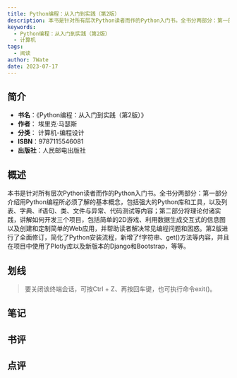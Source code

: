 ```yaml
---
title: Python编程：从入门到实践（第2版）
description: 本书是针对所有层次Python读者而作的Python入门书。全书分两部分：第一部分介绍用Python编程所必须了解的基本概念，包括强大的Python库和工具，以及列表、字典、if语句、类、文件与异常、代码测试等内容；第二部分将理论付诸实践，讲解如何开发三个
keywords:
  - Python编程：从入门到实践（第2版）
  - 计算机
tags:
  - 阅读
author: 7Wate
date: 2023-07-17
---
```


## 简介

- **书名**：《Python编程：从入门到实践（第2版）》
- **作者**： 埃里克·马瑟斯
- **分类**： 计算机-编程设计
- **ISBN**：9787115546081
- **出版社**：人民邮电出版社

## 概述

本书是针对所有层次Python读者而作的Python入门书。全书分两部分：第一部分介绍用Python编程所必须了解的基本概念，包括强大的Python库和工具，以及列表、字典、if语句、类、文件与异常、代码测试等内容；第二部分将理论付诸实践，讲解如何开发三个项目，包括简单的2D游戏、利用数据生成交互式的信息图以及创建和定制简单的Web应用，并帮助读者解决常见编程问题和困惑。第2版进行了全面修订，简化了Python安装流程，新增了f字符串、get()方法等内容，并且在项目中使用了Plotly库以及新版本的Django和Bootstrap，等等。

## 划线 
 

> 要关闭该终端会话，可按Ctrl + Z、再按回车键，也可执行命令exit()。

## 笔记


## 书评


## 点评
